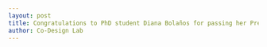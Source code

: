 ```yaml
---
layout: post
title: Congratulations to PhD student Diana Bolaños for passing her Prelims!
author: Co-Design Lab
---
```

